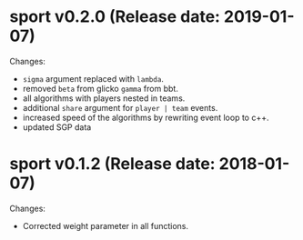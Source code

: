 sport v0.2.0 (Release date: 2019-01-07)
==============

Changes:

* `sigma` argument replaced with `lambda`.
* removed `beta` from glicko `gamma` from bbt.
* all algorithms with players nested in teams.
* additional `share` argument for `player | team` events. 
* increased speed of the algorithms by rewriting event loop to c++.
* updated SGP data

sport v0.1.2 (Release date: 2018-01-07)
==============

Changes:

* Corrected weight parameter in all functions.
